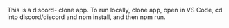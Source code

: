 This is a discord- clone app. To run locally, clone app, open in VS Code, cd into discord/discord and npm install, and then npm run. 
